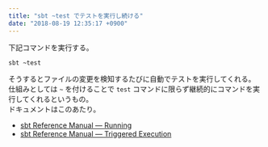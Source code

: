 ```yaml
---
title: "sbt ~test でテストを実行し続ける"
date: "2018-08-19 12:35:17 +0900"
---
```


下記コマンドを実行する。

```sh
sbt ~test
```

そうするとファイルの変更を検知するたびに自動でテストを実行してくれる。  
仕組みとしては `~` を付けることで `test` コマンドに限らず継続的にコマンドを実行してくれるというもの。  
ドキュメントはこのあたり。

- [sbt Reference Manual — Running](https://www.scala-sbt.org/1.x/docs/Running.html#Continuous+build+and+test)
- [sbt Reference Manual — Triggered Execution](https://www.scala-sbt.org/1.x/docs/Triggered-Execution.html)
